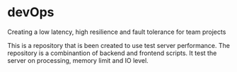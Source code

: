# devOps
Creating a low latency, high resilience and fault tolerance for team projects

This is a repository that is been created to use test server performance. The repository is a combinantion of backend and frontend scripts. It test the server on processing, memory limit and IO level.
